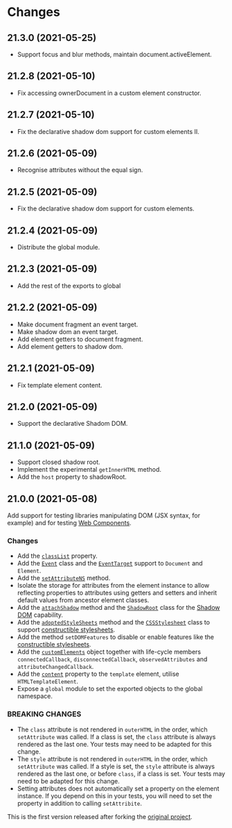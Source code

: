 # Changes

## 21.3.0 (2021-05-25)

* Support focus and blur methods, maintain document.activeElement.

## 21.2.8 (2021-05-10)

* Fix accessing ownerDocument in a custom element constructor.

## 21.2.7 (2021-05-10)

* Fix the declarative shadow dom support for custom elements II.

## 21.2.6 (2021-05-09)

* Recognise attributes without the equal sign.

## 21.2.5 (2021-05-09)

* Fix the declarative shadow dom support for custom elements.

## 21.2.4 (2021-05-09)

* Distribute the global module.

## 21.2.3 (2021-05-09)

* Add the rest of the exports to global

## 21.2.2 (2021-05-09)

* Make document fragment an event target.
* Make shadow dom an event target.
* Add element getters to document fragment.
* Add element getters to shadow dom.

## 21.2.1 (2021-05-09)

* Fix template element content.

## 21.2.0 (2021-05-09)

* Support the declarative Shadom DOM.

## 21.1.0 (2021-05-09)

* Support closed shadow root.
* Implement the experimental `getInnerHTML` method.
* Add the `host` property to shadowRoot.

## 21.0.0 (2021-05-08)

Add support for testing libraries manipulating DOM (JSX syntax, for example) and for testing [Web Components].

### Changes

* Add the [`classList`] property.
* Add the [`Event`] class and the [`EventTarget`] support to `Document` and `Element`.
* Add the [`setAttributeNS`] method.
* Isolate the storage for attributes from the element instance to allow reflecting properties to attributes using getters and setters and inherit default values from ancestor element classes.
* Add the [`attachShadow`] method and the [`ShadowRoot`] class for the [Shadow DOM] capability.
* Add the [`adoptedStyleSheets`] method and the [`CSSStylesheet`] class to support [constructible stylesheets].
* Add the method `setDOMFeatures` to disable or enable features like the [constructible stylesheets].
* Add the [`customElements`] object together with life-cycle members `connectedCallback`, `disconnectedCallback`, `observedAttributes` and `attributeChangedCallback`.
* Add the [`content`] property to the `template` element, utilise `HTMLTemplateElement`.
* Expose a `global` module to set the exported objects to the global namespace.

### BREAKING CHANGES

* The `class` attribute is not rendered in `outerHTML` in the order, which `setAttribute` was called. If a class is set, the `class` attribute is always rendered as the last one. Your tests may need to be adapted for this change.
* The `style` attribute is not rendered in `outerHTML` in the order, which `setAttribute` was called. If a style is set, the `style` attribute is always rendered as the last one, or before `class`, if a class is set. Your tests may need to be adapted for this change.
* Setting attributes does not automatically set a property on the element instance. If you depend on this in your tests, you will need to set the property in addition to calling `setAttribite`.

This is the first version released after forking the [original project].

[original project]: https://github.com/litejs/dom-lite
[Web Components]: https://developer.mozilla.org/en-US/docs/Web/Web_Components
[`classList`]: https://developer.mozilla.org/en-US/docs/Web/API/Element/classList
[`Event`]: https://developer.mozilla.org/en-US/docs/Web/API/Event/Event
[`EventTarget`]: https://developer.mozilla.org/en-US/docs/Web/API/EventTarget
[`customElements`]: https://developer.mozilla.org/en-US/docs/Web/API/Window/customElements
[`setAttributeNS`]: https://developer.mozilla.org/en-US/docs/Web/API/Element/setAttributeNS
[`attachShadow`]: https://developer.mozilla.org/en-US/docs/Web/API/Element/attachShadow
[`ShadowRoot`]: https://developer.mozilla.org/en-US/docs/Web/API/ShadowRoot
[Shadow DOM]: https://developer.mozilla.org/en-US/docs/Web/Web_Components/Using_shadow_DOM
[`content`]: https://developer.mozilla.org/en-US/docs/Web/API/HTMLTemplateElement/content
[`adoptedStyleSheets`]: https://wicg.github.io/construct-stylesheets/#using-constructed-stylesheets
[`CSSStylesheet`]: https://developer.mozilla.org/en-US/docs/Web/API/CSSStyleSheet
[constructible stylesheets]: https://wicg.github.io/construct-stylesheets/
